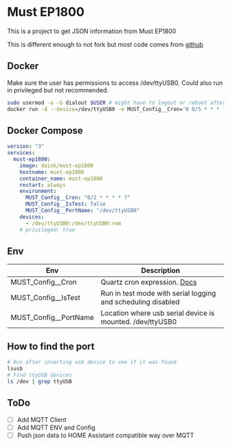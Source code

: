 # Must EP1800

This is a project to get JSON information from Must EP1800

This is different enough to not fork but most code comes from [github](https://github.com/dylangmiles/docker-must-homeassistant)

## Docker

Make sure the user has permissions to access /dev/ttyUSB0. Could also run in privileged but not recommended.

```bash
sudo usermod -a -G dialout $USER # might have to logout or reboot after this
docker run -d --device=/dev/ttyUSB0 -e MUST_Config__Cron='0 0/5 * * * ?' doink/must-ep1800
```

## Docker Compose

```yaml
version: "3"
services:
  must-ep1800:
    image: doink/must-ep1800
    hostname: must-ep1800
    container_name: must-ep1800
    restart: always
    environment:
      MUST_Config__Cron: "0/2 * * * * ?"
      MUST_Config__IsTest: false
      MUST_Config__PortName: "/dev/ttyUSB0"
    devices:
      - /dev/ttyUSB0:/dev/ttyUSB0:rwm
    # privileged: true
```

## Env

[quartz]: https://www.quartz-scheduler.net/documentation/quartz-3.x/tutorial/crontriggers.html#example-cron-expressions

| Env                   | Description                                                  |
| --------------------- | ------------------------------------------------------------ |
| MUST_Config__Cron     | Quartz cron expression. [Docs][quartz]                       |
| MUST_Config__IsTest   | Run in test mode with serial logging and scheduling disabled |
| MUST_Config__PortName | Location where usb serial device is mounted. /dev/ttyUSB0    |

## How to find the port

```bash
# Run after inserting usb device to see if it was found
lsusb
# Find ttyUSB devices
ls /dev | grep ttyUSB
```

## ToDo

- [ ] Add MQTT Client
- [ ] Add MQTT ENV and Config
- [ ] Push json data to HOME Assistant compatible way over MQTT
